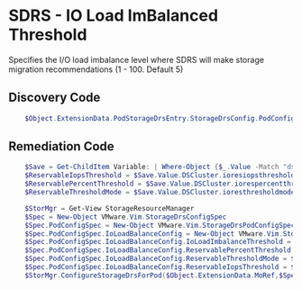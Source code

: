 # SDRS - IO Load ImBalanced Threshold
Specifies the I/O load imbalance level where SDRS will make storage migration recommendations (1 - 100. Default 5)
## Discovery Code
```powershell
    $Object.ExtensionData.PodStorageDrsEntry.StorageDrsConfig.PodConfig.IOLoadBalanceConfig.IoLoadImbalanceThreshold
```

## Remediation Code
```powershell
    $Save = Get-ChildItem Variable: | Where-Object {$_.Value -Match "dscluster"}
    $ReservableIopsThreshold = $Save.Value.DSCluster.ioresiopsthreshold
    $ReservablePercentThreshold = $Save.Value.DSCluster.iorespercentthreshold
    $ReservableThresholdMode = $Save.Value.DSCluster.ioresthresholdmode

    $StorMgr = Get-View StorageResourceManager
    $Spec = New-Object VMware.Vim.StorageDrsConfigSpec
    $Spec.PodConfigSpec = New-Object VMware.Vim.StorageDrsPodConfigSpec
    $Spec.PodConfigSpec.IoLoadBalanceConfig = New-Object VMware.Vim.StorageDrsIoLoadBalanceConfig
    $Spec.PodConfigSpec.IoLoadBalanceConfig.IoLoadImbalanceThreshold = $Desired
    $Spec.PodConfigSpec.IoLoadBalanceConfig.ReservablePercentThreshold = $ReservablePercentThreshold
    $Spec.PodConfigSpec.IoLoadBalanceConfig.ReservableThresholdMode = $ReservableThresholdMode
    $Spec.PodConfigSpec.IoLoadBalanceConfig.ReservableIopsThreshold = $ReservableIopsThreshold
    $StorMgr.ConfigureStorageDrsForPod($Object.ExtensionData.MoRef,$Spec,$TRUE)
```
